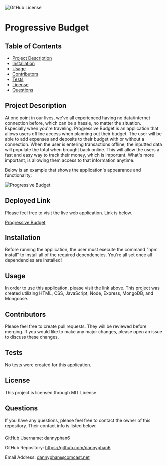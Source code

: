 ![GitHub License](https://img.shields.io/badge/License-MIT%20License-blue.svg)
# Progressive Budget
## Table of Contents 
* [Project Description](#description)
* [Installation](#installation)
* [Usage](#usage)
* [Contributors](#contributors)
* [Tests](#tests)
* [License](#license)
* [Questions](#questions)

## Project Description
At one point in our lives, we've all experienced having no data/internet connection before, which can be a hassle, no matter the situation. Especially when you're traveling. Progressive Budget is an application that allows users offline access when planning out their budget. The user will be able to add expenses and deposits to their budget with or without a connection. When the user is entering transactions offline, the inputted data will populate the total when brought back online. This will allow the users a fast and easy way to track their money, which is important. What's more important, is allowing them access to that information anytime. 

Below is an example that shows the application's appearance and functionality:

![Progressive Budget](./public/images/.PNG)

## Deployed Link
Please feel free to visit the live web application. Link is below.

[Progressive Budget]()

## Installation
Before running the application, the user must execute the command "npm install" to install all of the required dependencies. You're all set once all dependencies are installed!

## Usage
In order to use this application, please visit the link above. This project was created utilizing HTML, CSS, JavaScript, Node, Express, MongoDB, and Mongoose. 

## Contributors
Please feel free to create pull requests. They will be reviewed before merging. If you would like to make any major changes, please open an issue to discuss these changes.

## Tests
No tests were created for this application.

## License
This project is licensed through MIT License 

## Questions
If you have any questions, please feel free to contact the owner of this repository. Their contact info is listed below:

### 
GitHub Username: dannyphan6 

GitHub Repository: https://github.com/dannyphan6 

Email Address: dannyphan@comcast.net